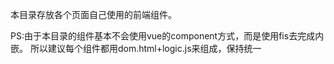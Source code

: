 本目录存放各个页面自己使用的前端组件。

PS:由于本目录的组件基本不会使用vue的component方式，而是使用fis去完成内嵌。
所以建议每个组件都用dom.html+logic.js来组成，保持统一